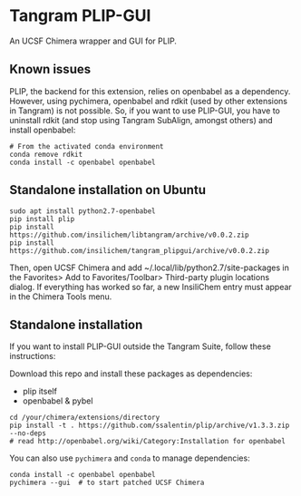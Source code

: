 # Tangram PLIP-GUI

An UCSF Chimera wrapper and GUI for PLIP.

## Known issues

PLIP, the backend for this extension, relies on openbabel as a dependency. However, using pychimera, openbabel and rdkit (used by other extensions in Tangram) is not possible. So, if you want to use PLIP-GUI, you have to uninstall rdkit (and stop using Tangram SubAlign, amongst others) and install openbabel:

```
# From the activated conda environment
conda remove rdkit
conda install -c openbabel openbabel
```
## Standalone installation on Ubuntu

```
sudo apt install python2.7-openbabel
pip install plip
pip install https://github.com/insilichem/libtangram/archive/v0.0.2.zip
pip install https://github.com/insilichem/tangram_plipgui/archive/v0.0.2.zip
```

Then, open UCSF Chimera and add ~/.local/lib/python2.7/site-packages in the
Favorites> Add to Favorites/Toolbar> Third-party plugin locations dialog.
If everything has worked so far, a new InsiliChem entry must appear in the
Chimera Tools menu.

## Standalone installation

If you want to install PLIP-GUI outside the Tangram Suite, follow these instructions:

Download this repo and install these packages as dependencies:

- plip itself
- openbabel & pybel

```
cd /your/chimera/extensions/directory
pip install -t . https://github.com/ssalentin/plip/archive/v1.3.3.zip --no-deps
# read http://openbabel.org/wiki/Category:Installation for openbabel
```

You can also use `pychimera` and `conda` to manage dependencies:

```
conda install -c openbabel openbabel
pychimera --gui  # to start patched UCSF Chimera
```
